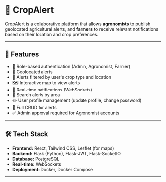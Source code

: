# 🌾 CropAlert

CropAlert is a collaborative platform that allows **agronomists** to publish geolocated agricultural alerts, and **farmers** to receive relevant notifications based on their location and crop preferences.

---

## 🚀 Features

- 🔐 Role-based authentication (Admin, Agronomist, Farmer)
- 📍 Geolocated alerts
- 🌱 Alerts filtered by user's crop type and location
- 🗺️ Interactive map to view alerts
- 📡 Real-time notifications (WebSockets)
- 🔎 Search alerts by area
- ✏️ User profile management (update profile, change password)
- 🧾 Full CRUD for alerts
- ✅ Admin approval required for Agronomist accounts

---

## 🛠️ Tech Stack

- **Frontend:** React, Tailwind CSS, Leaflet (for maps)
- **Backend:** Flask (Python), Flask-JWT, Flask-SocketIO
- **Database:** PostgreSQL
- **Real-time:** WebSockets
- **Deployment:** Docker, Docker Compose

---
